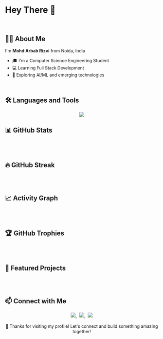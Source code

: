 # Hey There 👋
<br>

## 🧑‍💻 About Me

I'm **Mohd Arbab Rizvi** from Noida, India
- 🎓 I'm a Computer Science Engineering Student
- 💻 Learning Full Stack Development
- 🤖 Exploring AI/ML and emerging technologies
  
<br>

## 🛠️ Languages and Tools

<div align="center">
  <img src="https://skillicons.dev/icons?i=html,css,js,mongodb,expressjs,react,nodejs&theme=dark" />
</div>

## 📊 GitHub Stats
<br><br>
## 🔥 GitHub Streak
<br><br>
## 📈 Activity Graph
<br><br>
## 🏆 GitHub Trophies
<br><br>
## 🌟 Featured Projects
<br><br>
## 📫 Connect with Me

<div align="center">
  <a href="www.linkedin.com/in/mohd-arbab-rizvi-3217b9366">
    <img src="https://img.shields.io/badge/LinkedIn-0077B5?style=for-the-badge&logo=linkedin&logoColor=white" />
  </a> &nbsp
  <a href="https://github.com/ariz-17">
    <img src="https://img.shields.io/badge/GitHub-100000?style=for-the-badge&logo=github&logoColor=white" />
  </a> &nbsp
  <a href="mailto:arbabrizviwork@gmail.com">
    <img src="https://img.shields.io/badge/Gmail-D14836?style=for-the-badge&logo=gmail&logoColor=white" />
  </a>
</div>

<div align="center">
  <br>
  💙 Thanks for visiting my profile! Let's connect and build something amazing together!
</div>

